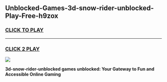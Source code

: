 
## Unblocked-Games-3d-snow-rider-unblocked-Play-Free-h9zox
<h3>
<a href="https://premium76.site?title=3d-snow-rider-unblocked&ref=23A">CLICK TO PLAY</a></h3>
<hr>

<h3>
<a href="https://premium76.site?title=3d-snow-rider-unblocked&ref=23A">CLICK 2 PLAY</a>
  
</h3>

<a href="https://premium76.site?title=3d-snow-rider-unblocked&ref=23A"><img src="https://clearcache.store/games.png"></a>


**3d-snow-rider-unblocked games unblocked: Your Gateway to Fun and Accessible Online Gaming**
